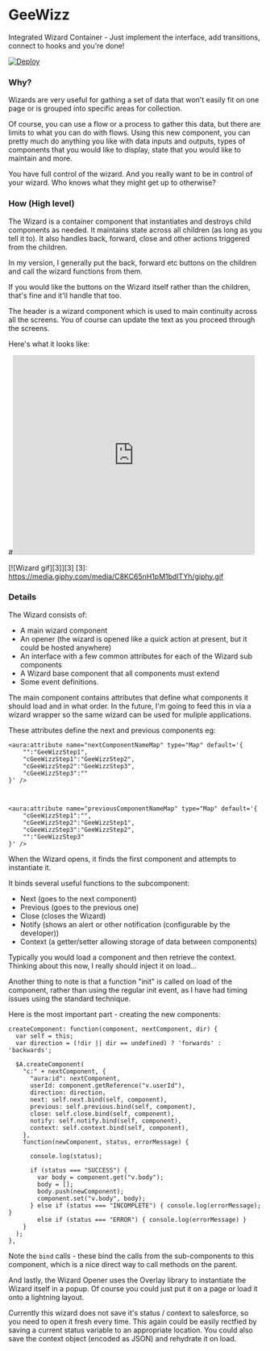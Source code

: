 # GeeWizz
Integrated Wizard Container - Just implement the interface, add transitions, connect to hooks and you're done!

[![Deploy](https://deploy-to-sfdx.com/dist/assets/images/DeployToSFDX.svg)](https://deploy-to-sfdx.com/?template=https://github.com/rapsacnz/GeeWizz/)

<h3>Why?</h3>

Wizards are very useful for gathing a set of data that won't easily fit on one page or is grouped into specific areas for collection.

Of course, you can use a flow or a process to gather this data, but there are limits to what you can do with flows.
Using this new component, you can pretty much do anything you like with data inputs and outputs, types of components that you would like to display, state that you would like to maintain and more.

You have full control of the wizard. And you really want to be in control of your wizard. Who knows what they might get up to otherwise?

<h3>How (High level)</h3>
The Wizard is a container component that instantiates and destroys child components as needed. It maintains state across all children (as long as you tell it to).
It also handles back, forward, close and other actions triggered from the children.

In my version, I generally put the back, forward etc buttons on the children and call the wizard functions from them.

If you would like the buttons on the Wizard itself rather than the children, that's fine and it'll handle that too.

The header is a wizard component which is used to main continuity across all the screens. You of course can update the text as you proceed through the screens.

Here's what it looks like:

#<iframe src="https://giphy.com/embed/C8KC65nH1pM1bdlTYh" width="480" height="396" frameBorder="0" allowFullScreen></iframe><p><a href="https://giphy.com/gifs/C8KC65nH1pM1bdlTYh"></a></p>

[![Wizard gif][3]][3]
[3]: https://media.giphy.com/media/C8KC65nH1pM1bdlTYh/giphy.gif

<h3>Details</h3>

The Wizard consists of:
<ul class="bullet-list">
  <li>A main wizard component</li>
  <li>An opener (the wizard is opened like a quick action at present, but it could be hosted anywhere)</li>
  <li>An interface with a few common attributes for each of the Wizard sub components</li>
  <li>A Wizard base component that all components must extend</li>
  <li>Some event definitions.</li>
</ul>

The main component contains attributes that define what components it should load and in what order.
In the future, I'm going to feed this in via a wizard wrapper so the same wizard can be used for muliple applications.

These attributes define the next and previous components eg:

    <aura:attribute name="nextComponentNameMap" type="Map" default='{
        "":"GeeWizzStep1",
        "cGeeWizzStep1":"GeeWizzStep2",
        "cGeeWizzStep2":"GeeWizzStep3",
        "cGeeWizzStep3":""
    }' />



    <aura:attribute name="previousComponentNameMap" type="Map" default='{
        "cGeeWizzStep1":"",
        "cGeeWizzStep2":"GeeWizzStep1",
        "cGeeWizzStep3":"GeeWizzStep2",
        "":"GeeWizzStep3"
    }' />


When the Wizard opens, it finds the first component and attempts to instantiate it.

It binds several useful functions to the subcomponent:
<ul class="bullet-list">
  <li>Next (goes to the next component)</li>
  <li>Previous (goes to the previous one)</li>
  <li>Close (closes the Wizard)</li>
  <li>Notify (shows an alert or other notification (configurable by the developer))</li>
  <li>Context (a getter/setter allowing storage of data between components)</li>
</ul>

Typically you would load a component and then retrieve the context.
Thinking about this now, I really should inject it on load...

Another thing to note is that a function "init" is called on load of the component, rather than using the regular init event, as I have had timing issues using the standard technique.

Here is the most important part - creating the new components:

    createComponent: function(component, nextComponent, dir) {
      var self = this;
      var direction = (!dir || dir == undefined) ? 'forwards' : 'backwards';

      $A.createComponent(
        "c:" + nextComponent, {
          "aura:id": nextComponent,
          userId: component.getReference("v.userId"),
          direction: direction,
          next: self.next.bind(self, component),
          previous: self.previous.bind(self, component),
          close: self.close.bind(self, component),
          notify: self.notify.bind(self, component),
          context: self.context.bind(self, component),
        },
        function(newComponent, status, errorMessage) {

          console.log(status);

          if (status === "SUCCESS") {
            var body = component.get("v.body");
            body = [];
            body.push(newComponent);
            component.set("v.body", body);
          } else if (status === "INCOMPLETE") { console.log(errorMessage); }
            else if (status === "ERROR") { console.log(errorMessage) }
        }
      );
    },

Note the `bind` calls - these bind the calls from the sub-components to this component, which is a nice direct way to call methods on the parent.

And lastly, the Wizard Opener uses the Overlay library to instantiate the Wizard itself in a popup.
Of course you could just put it on a page or load it onto a lightning layout.

Currently this wizard does not save it's status / context to salesforce, so you need to open it fresh every time.
This again could be easily rectfied by saving a current status variable to an appropriate location.
You could also save the context object (encoded as JSON) and rehydrate it on load.
